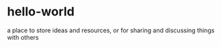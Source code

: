 # hello-world
a place to store ideas and resources, or for sharing and discussing things with others
